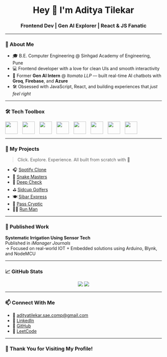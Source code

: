 <h1 align="center">Hey 👋 I'm Aditya Tilekar</h1>
<h3 align="center">Frontend Dev | Gen AI Explorer | React & JS Fanatic</h3>

---

### 🚀 About Me

- 🎓 B.E. Computer Engineering @ Sinhgad Academy of Engineering, Pune  
- 💻 Frontend developer with a love for clean UIs and smooth interactivity  
- 🤖 Former **Gen AI Intern** @ *Itomata LLP* — built real-time AI chatbots with **Groq**, **Firebase**, and **Azure**  
- 🛠 Obsessed with JavaScript, React, and building experiences that *just feel right*

---

### 🛠 Tech Toolbox

<div style="display:flex; gap:15px;">
  <img src="https://cdn.jsdelivr.net/gh/devicons/devicon/icons/html5/html5-original.svg" height="40" />
  <img src="https://cdn.jsdelivr.net/gh/devicons/devicon/icons/css3/css3-original.svg" height="40" />
  <img src="https://cdn.jsdelivr.net/gh/devicons/devicon/icons/javascript/javascript-original.svg" height="40" />
  <img src="https://cdn.jsdelivr.net/gh/devicons/devicon/icons/react/react-original.svg" height="40" />
  <img src="https://cdn.jsdelivr.net/gh/devicons/devicon/icons/redux/redux-original.svg" height="40" />
  <img src="https://cdn.jsdelivr.net/gh/devicons/devicon/icons/git/git-original.svg" height="40" />
  <img src="https://cdn.jsdelivr.net/gh/devicons/devicon/icons/github/github-original.svg" height="40" />
  <img src="https://cdn.jsdelivr.net/gh/devicons/devicon/icons/azure/azure-original.svg" height="40" />
</div>

---

### 🧠 My Projects

> Click. Explore. Experience. All built from scratch with 💙

- 🎧 [Spotify Clone](https://capten05ast.github.io/Spotit_fy/)
- 🐍 [Snake Masters](https://capten05ast.github.io/Snake-Masters/)
- 🧠 [Deep Check](https://capten05ast.github.io/Deep-Check/)
- ⛳ [Sidcup Golfers](https://capten05ast.github.io/Sidcup_Golfers/)
- 🍽 [Sibar Express](https://capten05ast.github.io/express/)
- 🔐 [Pass Cryptic](https://capten05ast.github.io/Pass_Cryptic/)
- 🏃‍♂️ [Run Man](https://capten05ast.github.io/Run-Man/)

---

### 📜 Published Work

**Systematic Irrigation Using Sensor Tech**  
Published in *iManager Journals*  
→ Focused on real-world IOT + Embedded solutions using Arduino, Blynk, and NodeMCU

---

### 📈 GitHub Stats

<p align="center">
  <img src="https://github-readme-stats.vercel.app/api?username=Capten05ast&show_icons=true&theme=radical" />
  <img src="https://github-readme-streak-stats.herokuapp.com?user=Capten05ast&theme=radical" />
</p>

---

### 📫 Connect With Me

- 📧 [adityatilekar.sae.comp@gmail.com](mailto:adityatilekar.sae.comp@gmail.com)  
- 💼 [LinkedIn](https://www.linkedin.com/in/aditya-tilekar-b1671a253)  
- 🔗 [GitHub](https://github.com/Capten05ast)  
- 🧠 [LeetCode](https://leetcode.com/u/Aditya_Tilekar333/)

---

### 🫡 Thank You for Visiting My Profile!


